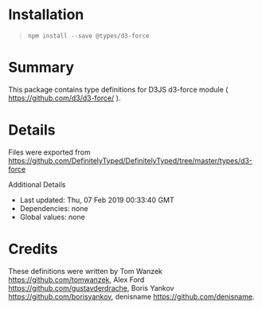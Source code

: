 # Installation
> `npm install --save @types/d3-force`

# Summary
This package contains type definitions for D3JS d3-force module ( https://github.com/d3/d3-force/ ).

# Details
Files were exported from https://github.com/DefinitelyTyped/DefinitelyTyped/tree/master/types/d3-force

Additional Details
 * Last updated: Thu, 07 Feb 2019 00:33:40 GMT
 * Dependencies: none
 * Global values: none

# Credits
These definitions were written by Tom Wanzek <https://github.com/tomwanzek>, Alex Ford <https://github.com/gustavderdrache>, Boris Yankov <https://github.com/borisyankov>, denisname <https://github.com/denisname>.
